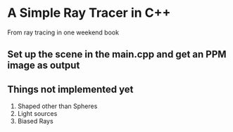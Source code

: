 # A Simple Ray Tracer in C++
From ray tracing in one weekend book
## Set up the scene in the main.cpp and get an PPM image as output

## Things not implemented yet
1. Shaped other than Spheres
2. Light sources
3. Biased Rays
